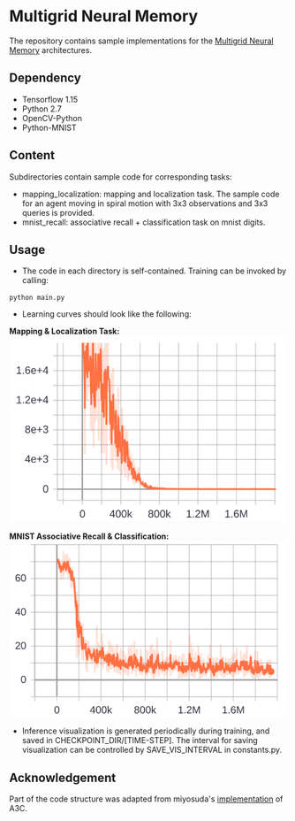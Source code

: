 # Multigrid Neural Memory
The repository contains sample implementations for the [Multigrid Neural Memory](https://arxiv.org/abs/1906.05948) architectures.

## Dependency
- Tensorflow 1.15
- Python 2.7
- OpenCV-Python
- Python-MNIST

## Content
Subdirectories contain sample code for corresponding tasks:
- mapping_localization: mapping and localization task. The sample code for an agent moving in spiral motion with 3x3 observations and 3x3 queries is provided.
- mnist_recall: associative recall + classification task on mnist digits.

## Usage
- The code in each directory is self-contained. Training can be invoked by calling:
```
python main.py
```
- Learning curves should look like the following:

**Mapping & Localization Task:**<br/>
<img src="./figures/localization_loss.png" width="500"/>

**MNIST Associative Recall & Classification:**<br/>
<img src="./figures/mnist_recall_loss.png" width="500"/>

- Inference visualization is generated periodically during training, and saved in CHECKPOINT_DIR/[TIME-STEP]. The interval for saving visualization can be controlled by SAVE_VIS_INTERVAL in constants.py. 

## Acknowledgement
Part of the code structure was adapted from miyosuda's [implementation](https://github.com/miyosuda/async_deep_reinforce) of A3C.
